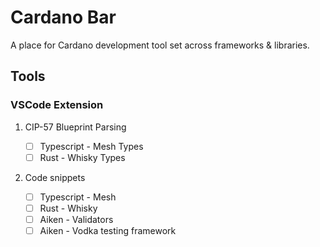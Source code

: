 # Cardano Bar

A place for Cardano development tool set across frameworks & libraries.

## Tools

### VSCode Extension

1. CIP-57 Blueprint Parsing

   - [ ] Typescript - Mesh Types
   - [ ] Rust - Whisky Types

2. Code snippets

   - [ ] Typescript - Mesh
   - [ ] Rust - Whisky
   - [ ] Aiken - Validators
   - [ ] Aiken - Vodka testing framework
